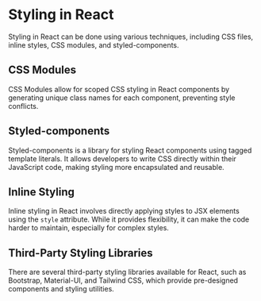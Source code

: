 # Styling in React

Styling in React can be done using various techniques, including CSS files, inline styles, CSS modules, and styled-components.

## CSS Modules

CSS Modules allow for scoped CSS styling in React components by generating unique class names for each component, preventing style conflicts.

## Styled-components

Styled-components is a library for styling React components using tagged template literals. It allows developers to write CSS directly within their JavaScript code, making styling more encapsulated and reusable.

## Inline Styling

Inline styling in React involves directly applying styles to JSX elements using the `style` attribute. While it provides flexibility, it can make the code harder to maintain, especially for complex styles.

## Third-Party Styling Libraries

There are several third-party styling libraries available for React, such as Bootstrap, Material-UI, and Tailwind CSS, which provide pre-designed components and styling utilities.
